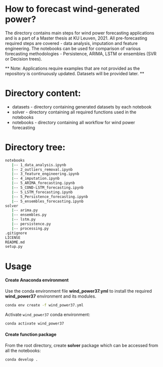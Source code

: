 # How to forecast wind-generated power?
 
The directory contains main steps for wind power forecasting applications and is a part of a Master thesis at KU Leuven, 2021. 
All pre-forecasting required steps are covered - data analysis, imputation and feature engineering. 
The notebooks can be used for comparison of various forecasting methodologies - Persistence, ARIMA, LSTM or ensembles (SVR or Decision trees).

** Note: Applications require examples that are not provided as the repository is continuously updated. Datasets will be provided later. **

# Directory content:
* datasets - directory containing generated datasets by each notebook
* solver - directory containing all required functions used in the notebooks
* notebooks - directory containing all workflow for wind power forecasting

# Directory tree:
```bash
notebooks
   |-- 1_data_analysis.ipynb
   |-- 2_outliers_removal.ipynb
   |-- 3_feature_engineering.ipynb
   |-- 4_imputation.ipynb
   |-- 5_ARIMA_forecasting.ipynb
   |-- 5_COND-LSTM_forecasting.ipynb
   |-- 5_LSTM_forecasting.ipynb
   |-- 5_Persistence_forecasting.ipynb
   |-- 5_ensembles_forecasting.ipynb
solver
   |-- arima.py
   |-- ensembles.py
   |-- lstm.py
   |-- persistence.py
   |-- processing.py
.gitignore
LICENSE
README.md
setup.py
```

# Usage
#### Create Anaconda environment
Use the conda environment file **wind_power37.yml** to install the required **wind_power37** environment and its modules.

```bash
conda env create -f wind_power37.yml
```
Activate `wind_power37` conda environment:
```bash
conda activate wind_power37
```
#### Create function package
From the root directory, create **solver** package which can be accessed from all the notebooks:
```bash
conda develop .
```



